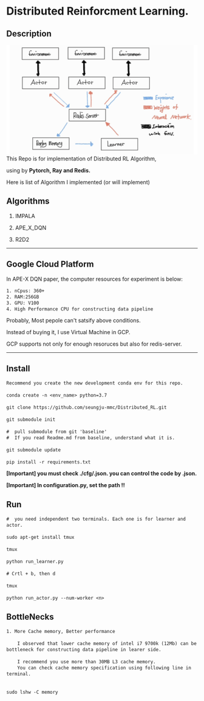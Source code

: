 # Distributed Reinforcment Learning.

## Description

![](./docs/show.png)
This Repo is for implementation of Distributed RL Algorithm,

using by **Pytorch, Ray and Redis.**

Here is list of Algorithm I implemented (or will implement)

## Algorithms

1. IMPALA

2. APE_X_DQN

3. R2D2

---------------------------
## Google Cloud Platform

In APE-X DQN paper, the computer resources for experiment is below:

    1. nCpus: 360+
    2. RAM:256GB
    3. GPU: V100
    4. High Performance CPU for constructing data pipeline

Probably, Most pepole can't satsify above conditions.

Instead of buying it, I use Virtual Machine in GCP.

GCP supports not only for enough resoruces but also for redis-server.

-------------------------------


## Install

    Recommend you create the new development conda env for this repo.

    conda create -n <env_name> python=3.7

    git clone https://github.com/seungju-mmc/Distributed_RL.git

    git submodule init

    #  pull submodule from git 'baseline'
    #  If you read Readme.md from baseline, understand what it is.

    git submodule update
    
    pip install -r requirements.txt


**[Important] you must check ./cfg/<algorithm>.json. you can control the code by .json.**

**[Important] In configuration.py,  set the path !!**


 ## Run

    #  you need independent two terminals. Each one is for learner and actor.

    sudo apt-get install tmux

    tmux

    python run_learner.py

    # Crtl + b, then d

    tmux

    python run_actor.py --num-worker <n>


## BottleNecks

    1. More Cache memory, Better performance

        I observed that lower cache memory of intel i7 9700k (12Mb) can be bottleneck for constructing data pipeline in learer side. 

        I recommend you use more than 30MB L3 cache memory.
        You can check cache memory specification using following line in terminal.

    
    sudo lshw -C memory